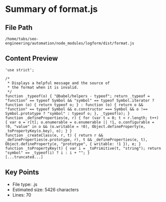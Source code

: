 # Summary of format.js
  
## File Path
`/home/tabs/seo-engineering/automation/node_modules/logform/dist/format.js`

## Content Preview
```
'use strict';

/*
 * Displays a helpful message and the source of
 * the format when it is invalid.
 */
function _typeof(o) { "@babel/helpers - typeof"; return _typeof = "function" == typeof Symbol && "symbol" == typeof Symbol.iterator ? function (o) { return typeof o; } : function (o) { return o && "function" == typeof Symbol && o.constructor === Symbol && o !== Symbol.prototype ? "symbol" : typeof o; }, _typeof(o); }
function _defineProperties(e, r) { for (var t = 0; t < r.length; t++) { var o = r[t]; o.enumerable = o.enumerable || !1, o.configurable = !0, "value" in o && (o.writable = !0), Object.defineProperty(e, _toPropertyKey(o.key), o); } }
function _createClass(e, r, t) { return r && _defineProperties(e.prototype, r), t && _defineProperties(e, t), Object.defineProperty(e, "prototype", { writable: !1 }), e; }
function _toPropertyKey(t) { var i = _toPrimitive(t, "string"); return "symbol" == _typeof(i) ? i : i + ""; }
[...truncated...]
```

## Key Points
- File type: .js
- Estimated size: 5426 characters
- Lines: 70
